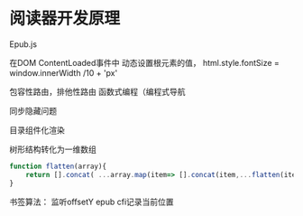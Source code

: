 # 阅读器开发原理
 Epub.js

 在DOM ContentLoaded事件中 动态设置根元素的值，
 html.style.fontSize = window.innerWidth /10 + 'px'

 
 包容性路由，排他性路由
 函数式编程（编程式导航
 
 同步隐藏问题

 目录组件化渲染

 树形结构转化为一维数组

 ```js
 function flatten(array){
     return [].concat( ...array.map(item=> [].concat(item,...flatten(item.subitems)) ))
 }
 ```

 书签算法： 监听offsetY
    epub cfi记录当前位置